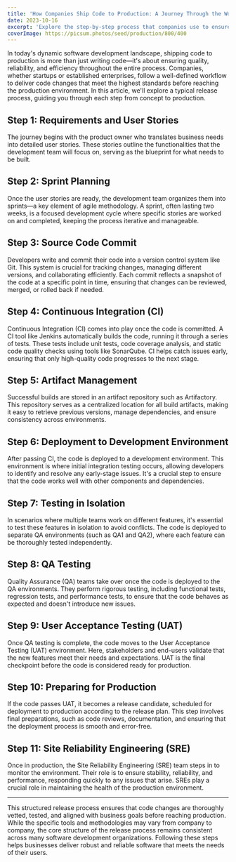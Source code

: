```yaml
---
title: 'How Companies Ship Code to Production: A Journey Through the Workflow'
date: 2023-10-16
excerpt: 'Explore the step-by-step process that companies use to ensure their code meets quality standards before reaching production.'
coverImage: https://picsum.photos/seed/production/800/400
---
```


In today's dynamic software development landscape, shipping code to production is more than just writing code—it's about ensuring quality, reliability, and efficiency throughout the entire process. Companies, whether startups or established enterprises, follow a well-defined workflow to deliver code changes that meet the highest standards before reaching the production environment. In this article, we'll explore a typical release process, guiding you through each step from concept to production.

## Step 1: Requirements and User Stories

The journey begins with the product owner who translates business needs into detailed user stories. These stories outline the functionalities that the development team will focus on, serving as the blueprint for what needs to be built.

## Step 2: Sprint Planning

Once the user stories are ready, the development team organizes them into sprints—a key element of agile methodology. A sprint, often lasting two weeks, is a focused development cycle where specific stories are worked on and completed, keeping the process iterative and manageable.

## Step 3: Source Code Commit

Developers write and commit their code into a version control system like Git. This system is crucial for tracking changes, managing different versions, and collaborating efficiently. Each commit reflects a snapshot of the code at a specific point in time, ensuring that changes can be reviewed, merged, or rolled back if needed.

## Step 4: Continuous Integration (CI)

Continuous Integration (CI) comes into play once the code is committed. A CI tool like Jenkins automatically builds the code, running it through a series of tests. These tests include unit tests, code coverage analysis, and static code quality checks using tools like SonarQube. CI helps catch issues early, ensuring that only high-quality code progresses to the next stage.

## Step 5: Artifact Management

Successful builds are stored in an artifact repository such as Artifactory. This repository serves as a centralized location for all build artifacts, making it easy to retrieve previous versions, manage dependencies, and ensure consistency across environments.

## Step 6: Deployment to Development Environment

After passing CI, the code is deployed to a development environment. This environment is where initial integration testing occurs, allowing developers to identify and resolve any early-stage issues. It's a crucial step to ensure that the code works well with other components and dependencies.

## Step 7: Testing in Isolation

In scenarios where multiple teams work on different features, it's essential to test these features in isolation to avoid conflicts. The code is deployed to separate QA environments (such as QA1 and QA2), where each feature can be thoroughly tested independently.

## Step 8: QA Testing

Quality Assurance (QA) teams take over once the code is deployed to the QA environments. They perform rigorous testing, including functional tests, regression tests, and performance tests, to ensure that the code behaves as expected and doesn't introduce new issues.

## Step 9: User Acceptance Testing (UAT)

Once QA testing is complete, the code moves to the User Acceptance Testing (UAT) environment. Here, stakeholders and end-users validate that the new features meet their needs and expectations. UAT is the final checkpoint before the code is considered ready for production.

## Step 10: Preparing for Production

If the code passes UAT, it becomes a release candidate, scheduled for deployment to production according to the release plan. This step involves final preparations, such as code reviews, documentation, and ensuring that the deployment process is smooth and error-free.

## Step 11: Site Reliability Engineering (SRE)

Once in production, the Site Reliability Engineering (SRE) team steps in to monitor the environment. Their role is to ensure stability, reliability, and performance, responding quickly to any issues that arise. SREs play a crucial role in maintaining the health of the production environment.

---

This structured release process ensures that code changes are thoroughly vetted, tested, and aligned with business goals before reaching production. While the specific tools and methodologies may vary from company to company, the core structure of the release process remains consistent across many software development organizations. Following these steps helps businesses deliver robust and reliable software that meets the needs of their users.